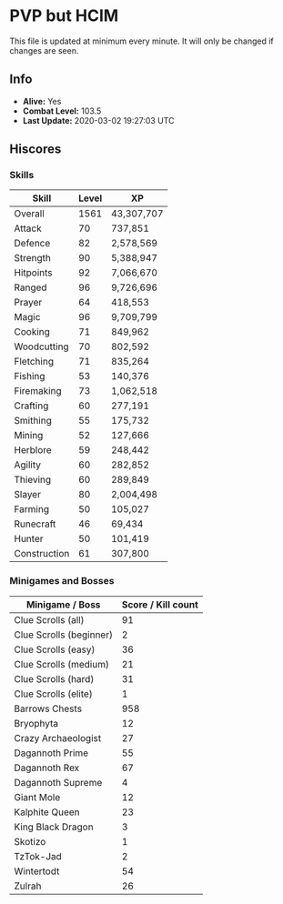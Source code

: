 # PVP but HCIM

This file is updated at minimum every minute. It will only be changed if changes are seen.

## Info

 - **Alive:** Yes
 - **Combat Level:** 103.5
 - **Last Update:** 2020-03-02 19:27:03 UTC

## Hiscores

### Skills

| Skill | Level | XP |
|--|--|--|
| Overall | 1561 | 43,307,707 |
| Attack | 70 | 737,851 |
| Defence | 82 | 2,578,569 |
| Strength | 90 | 5,388,947 |
| Hitpoints | 92 | 7,066,670 |
| Ranged | 96 | 9,726,696 |
| Prayer | 64 | 418,553 |
| Magic | 96 | 9,709,799 |
| Cooking | 71 | 849,962 |
| Woodcutting | 70 | 802,592 |
| Fletching | 71 | 835,264 |
| Fishing | 53 | 140,376 |
| Firemaking | 73 | 1,062,518 |
| Crafting | 60 | 277,191 |
| Smithing | 55 | 175,732 |
| Mining | 52 | 127,666 |
| Herblore | 59 | 248,442 |
| Agility | 60 | 282,852 |
| Thieving | 60 | 289,849 |
| Slayer | 80 | 2,004,498 |
| Farming | 50 | 105,027 |
| Runecraft | 46 | 69,434 |
| Hunter | 50 | 101,419 |
| Construction | 61 | 307,800 |

### Minigames and Bosses

| Minigame / Boss | Score / Kill count |
|--|--|
| Clue Scrolls (all) | 91 |
| Clue Scrolls (beginner) | 2 |
| Clue Scrolls (easy) | 36 |
| Clue Scrolls (medium) | 21 |
| Clue Scrolls (hard) | 31 |
| Clue Scrolls (elite) | 1 |
| Barrows Chests | 958 |
| Bryophyta | 12 |
| Crazy Archaeologist | 27 |
| Dagannoth Prime | 55 |
| Dagannoth Rex | 67 |
| Dagannoth Supreme | 4 |
| Giant Mole | 12 |
| Kalphite Queen | 23 |
| King Black Dragon | 3 |
| Skotizo | 1 |
| TzTok-Jad | 2 |
| Wintertodt | 54 |
| Zulrah | 26 |
